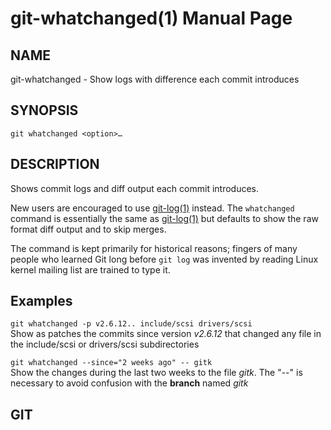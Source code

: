 # git-whatchanged(1) Manual Page

## NAME

git-whatchanged - Show logs with difference each commit introduces

## SYNOPSIS

    git whatchanged <option>…​

## DESCRIPTION

Shows commit logs and diff output each commit introduces.

New users are encouraged to use [git-log(1)](git-log.html) instead. The `whatchanged` command is essentially the same as [git-log(1)](git-log.html) but defaults to show the raw format diff output and to skip merges.

The command is kept primarily for historical reasons; fingers of many people who learned Git long before `git log` was invented by reading Linux kernel mailing list are trained to type it.

## Examples

`git whatchanged -p v2.6.12.. include/scsi drivers/scsi`  
Show as patches the commits since version _v2.6.12_ that changed any file in the include/scsi or drivers/scsi subdirectories

`git whatchanged --since="2 weeks ago" -- gitk`  
Show the changes during the last two weeks to the file _gitk_. The "--" is necessary to avoid confusion with the **branch** named _gitk_

## GIT
